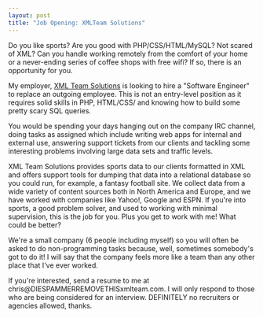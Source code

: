 ```yaml
--- 
layout: post
title: "Job Opening: XMLTeam Solutions"
---
```

<p>
Do you like sports?  Are you good with PHP/CSS/HTML/MySQL?  Not scared of XML?  Can you handle working remotely from the comfort of your home or a never-ending series of coffee shops with free wifi?  If so, there is an opportunity for you.
</p>
<p>
My employer, <a href="http://www.xmlteam.com">XML Team Solutions</a> is looking to hire a "Software Engineer" to replace an outgoing employee.  This is not an entry-level position as it requires solid skills in PHP, HTML/CSS/ and knowing how to build some pretty scary SQL queries.
</p>
<p>
You would be spending your days hanging out on the company IRC channel, doing tasks as assigned which include writing web apps for internal and external use, answering support tickets from our clients and tackling some interesting problems involving large data sets and traffic levels.  
</p>
<p>XML Team Solutions provides sports data to our clients formatted in XML and offers support tools for dumping that data into a relational database so you could run, for example, a fantasy football site.  We collect data from a wide variety of content sources both in North America and Europe, and we have worked with companies like Yahoo!, Google and ESPN.  If you're into sports, a good problem solver, and used to working with minimal supervision, this is the job for you.  Plus you get to work with me!  What could be better?
</p>
<p>We're a small company (6 people including myself) so you will often be asked to do non-programming tasks because, well, sometimes somebody's got to do it!  I will say that the company feels more like a team than any other place that I've ever worked.
</p>
<p>
If you're interested, send a resume to me at chris@DIESPAMMERREMOVETHISxmlteam.com.  I will only respond to those who are being considered for an interview.  DEFINITELY no recruiters or agencies allowed, thanks.
</p>
